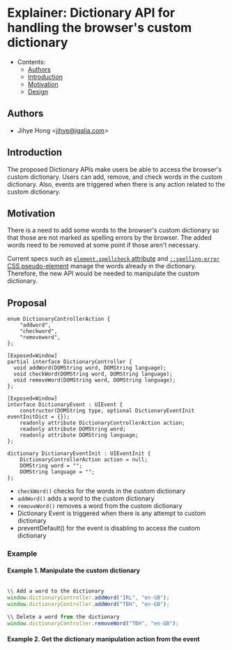 # Explainer: Dictionary API for handling the browser's custom dictionary

- Contents:
  - [Authors](#authors)
  - [Introduction](#introduction)
  - [Motivation](#motivation)
  - [Design](#design)

## <a name="authors"></a> Authors

* Jihye Hong \<jihye@igalia.com\>

## <a name="introduction"></a> Introduction

The proposed Dictionary APIs make users be able to access the browser's custom dictionary. Users can add, remove, and check words in the custom dictionary.
Also, events are triggered when there is any action related to the custom dictionary.

## <a name="motivation"></a> Motivation

There is a need to add some words to the browser's custom dictionary so that those are not marked as spelling errors by the browser.
The added words need to be removed at some point if those aren't necessary.

Current specs such as [`element.spellcheck` attribute](https://html.spec.whatwg.org/multipage/interaction.html#attr-spellcheck) and [`::spelling-error` CSS pseudo-element](https://drafts.csswg.org/css-pseudo/#selectordef-spelling-error) manage the words already in the dictionary.
Therefore, the new API would be needed to manipulate the custom dictionary.

## <a name="motivation"></a> Proposal

```
enum DictionaryControllerAction {
    "addword",
    "checkword",
    "removeword",
};

[Exposed=Window]
partial interface DictionaryController {
  void addWord(DOMString word, DOMString language);
  void checkWord(DOMString word, DOMString language);
  void removeWord(DOMString word, DOMString language);
};

[Exposed=Window]
interface DictionaryEvent : UIEvent {
    constructor(DOMString type, optional DictionaryEventInit eventInitDict = {});
    readonly attribute DictionaryControllerAction action;
    readonly attribute DOMString word;
    readonly attribute DOMString language;
};

dictionary DictionaryEventInit : UIEventInit {
    DictionaryControllerAction action = null;
    DOMString word = "";
    DOMString language = "";
};
```

- `checkWord()` checks for the words in the custom dictionary
- `addWord()` adds a word to the custom dictionary
- `removeWord()` removes a word from the custom dictionary
- Dictionary Event is triggered when there is any attempt to custom dictionary
- preventDefault() for the event is disabling to access the custom dictionary

### Example

#### Example 1. Manipulate the custom dictionary
```js

\\ Add a word to the dictionary
window.dictionaryController.addWord("IRL", "en-GB");
window.dictionaryController.addWord("TBH", "en-GB");

\\ Delete a word from the dictionary
window.dictionaryController.removeWord("TBH", "en-GB");

```

#### Example 2. Get the dictionary manipulation action from the event

```js


```
